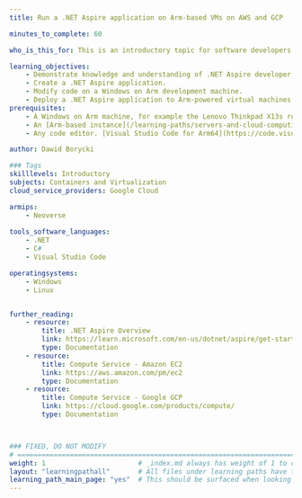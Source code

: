 ```yaml
---
title: Run a .NET Aspire application on Arm-based VMs on AWS and GCP

minutes_to_complete: 60

who_is_this_for: This is an introductory topic for software developers interested in learning how to deploy .NET Aspire applications on Arm-based virtual machines (VMs) on Amazon Web Services (AWS) and Google Cloud Platform (GCP).

learning_objectives: 
    - Demonstrate knowledge and understanding of .NET Aspire developer tools.
    - Create a .NET Aspire application.
    - Modify code on a Windows on Arm development machine.
    - Deploy a .NET Aspire application to Arm-powered virtual machines in the Cloud.
prerequisites:
    - A Windows on Arm machine, for example the Lenovo Thinkpad X13s running Windows 11 to build the .NET Aspire project.    
    - An [Arm-based instance](/learning-paths/servers-and-cloud-computing/csp/) from AWS or GCP.
    - Any code editor. [Visual Studio Code for Arm64](https://code.visualstudio.com/docs/?dv=win32arm64user) is an example of a suitable editor.    

author: Dawid Borycki

### Tags
skilllevels: Introductory
subjects: Containers and Virtualization
cloud_service_providers: Google Cloud 

armips:
    - Neoverse
    
tools_software_languages:
    - .NET
    - C# 
    - Visual Studio Code

operatingsystems:
    - Windows
    - Linux


further_reading:
    - resource:
        title: .NET Aspire Overview
        link: https://learn.microsoft.com/en-us/dotnet/aspire/get-started/aspire-overview
        type: Documentation
    - resource:
        title: Compute Service - Amazon EC2
        link: https://aws.amazon.com/pm/ec2
        type: Documentation
    - resource:
        title: Compute Service - Google GCP
        link: https://cloud.google.com/products/compute/
        type: Documentation



### FIXED, DO NOT MODIFY
# ================================================================================
weight: 1                       # _index.md always has weight of 1 to order correctly
layout: "learningpathall"       # All files under learning paths have this same wrapper
learning_path_main_page: "yes"  # This should be surfaced when looking for related content. Only set for _index.md of learning path content.
---
```

